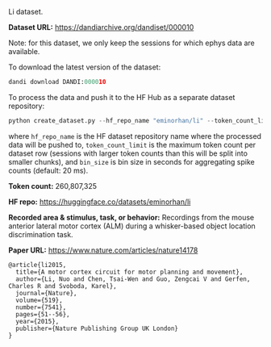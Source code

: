 Li dataset. 

**Dataset URL:** https://dandiarchive.org/dandiset/000010

Note: for this dataset, we only keep the sessions for which ephys data are available.

To download the latest version of the dataset:
```python
dandi download DANDI:000010
```

To process the data and push it to the HF Hub as a separate dataset repository:
```python
python create_dataset.py --hf_repo_name "eminorhan/li" --token_count_limit 10_000_000 --bin_size 0.02
```
where `hf_repo_name` is the HF dataset repository name where the processed data will be pushed to, `token_count_limit` is the maximum token count per dataset row (sessions with larger token counts than this will be split into smaller chunks), and `bin_size` is bin size in seconds for aggregating spike counts (default: 20 ms).

**Token count:** 260,807,325

**HF repo:** https://huggingface.co/datasets/eminorhan/li

**Recorded area & stimulus, task, or behavior:** Recordings from the mouse anterior lateral motor cortex (ALM) during a whisker-based object location discrimination task.

**Paper URL:** https://www.nature.com/articles/nature14178

```
@article{li2015,
  title={A motor cortex circuit for motor planning and movement},
  author={Li, Nuo and Chen, Tsai-Wen and Guo, Zengcai V and Gerfen, Charles R and Svoboda, Karel},
  journal={Nature},
  volume={519},
  number={7541},
  pages={51--56},
  year={2015},
  publisher={Nature Publishing Group UK London}
}
```